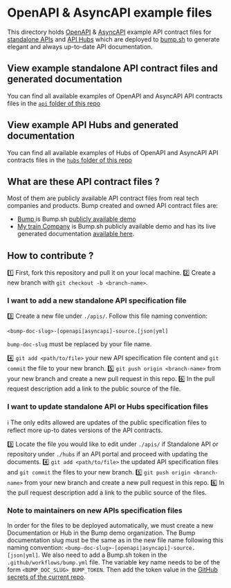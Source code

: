 # OpenAPI & AsyncAPI example files

This directory holds [OpenAPI](https://spec.openapis.org/oas/latest.html) & [AsyncAPI](https://www.asyncapi.com/docs/reference/specification/latest) example API contract files for [standalone APIs](https://github.com/bump-sh/examples/tree/main/apis) and [API Hubs](https://github.com/bump-sh/examples/tree/main/hubs) which are deployed to [bump.sh](https://bump.sh) to generate elegant and always up-to-date API documentation.

## View example standalone API contract files and generated documentation

You can find all available examples of OpenAPI and AsyncAPI API contracts files in the [`api` folder of this repo](https://github.com/bump-sh/examples/tree/main/apis)

## View example API Hubs and generated documentation

You can find all available examples of Hubs of OpenAPI and AsyncAPI API contracts files in the [`hubs` folder of this repo](https://github.com/bump-sh/examples/tree/main/hubs)

## What are these API contract files ?

Most of them are publicly available API contract files from real tech companies and products.
Bump created and owned API contract files are:
- [Bump ](https://github.com/bump-sh/examples/tree/main/hubs/my-train-company) is Bump.sh [publicly available demo](https://demo.bump.sh/)
- [My train Company](https://github.com/bump-sh/examples/tree/main/hubs/my-train-company) is Bump.sh publicly available demo and has its live generated documentation [available here](https://demo.bump.sh/).

## How to contribute ?

1️⃣ First, fork this repository and pull it on your local machine.
2️⃣ Create a new branch with `git checkout -b <branch-name>`.

### I want to add a **new** standalone API specification file

3️⃣ Create a new file under `./apis/`. Follow this file naming convention:

```
<bump-doc-slug>-[openapi|asyncapi]-source.[json|yml]
```

`bump-doc-slug` must be replaced by your file name.


4️⃣ `git add <path/to/file>` your new API specification file content and `git commit` the file to your new branch.
5️⃣ `git push origin <branch-name>` from your new branch and create a new pull request in this repo.
6️⃣ In the pull request description add a link to the public source of the file.


### I want to update standalone API or Hubs specification files

ℹ️ The only edits allowed are updates of the public specification files to reflect more up-to dates versions of the API contracts.

3️⃣ Locate the file you would like to edit under `./apis/` if Standalone API or repository under `./hubs` if an API portal and proceed with updating the documents.
4️⃣ `git add <path/to/file>` the updated API specification files and `git commit` the files to your new branch.
5️⃣ `git push origin <branch-name>` from your new branch and create a new pull request in this repo.
6️⃣ In the pull request description add a link to the public source of the files.


### Note to maintainers on new APIs specification files

In order for the files to be deployed automatically, we must create a new Documentation or Hub in the Bump demo organization.
The Bump documentation slug must be the same as in the new file name following this naming convention: `<bump-doc-slug>-[openapi|asyncapi]-source.[json|yml]`.
We also need to add a Bump.sh token in the `.github/workflows/bump.yml` file. The variable key name needs to be of the form `<BUMP_DOC_SLUG>_BUMP_TOKEN`.
Then add the token value in the [GitHub secrets of the current repo](https://github.com/bump-sh/examples/settings/secrets/actions).